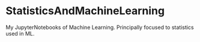 # StatisticsAndMachineLearning

My JupyterNotebooks of Machine Learning. Principally focused to statistics used in ML. 
